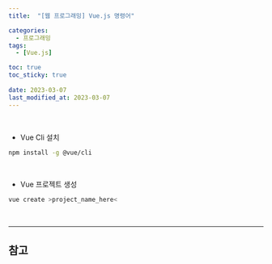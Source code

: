 ```yaml
---
title:  "[웹 프로그래밍] Vue.js 명령어"

categories:
  - 프로그래밍
tags:
  - [Vue.js]

toc: true
toc_sticky: true
 
date: 2023-03-07
last_modified_at: 2023-03-07
---
```


<br/>

- Vue Cli 설치  

```bash
npm install -g @vue/cli
```

<br/>

- Vue 프로젝트 생성  

```bash
vue create >project_name_here<
```

<br/>

---
## <b>참고</b>